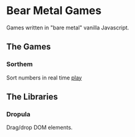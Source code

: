 # Bear Metal Games
Games written in "bare metal" vanilla Javascript.

## The Games

### Sorthem
Sort numbers in real time [play](https://shroom.dv8.org/bearmetal/sorthem/)


## The Libraries

### Dropula
Drag/drop DOM elements.
